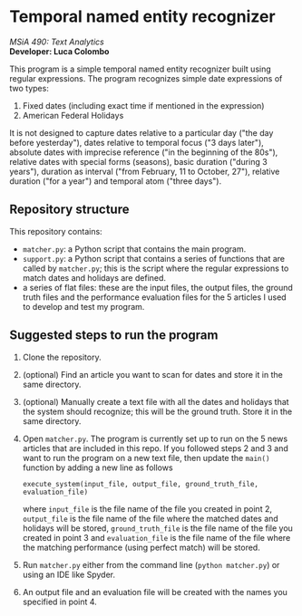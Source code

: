 # Temporal named entity recognizer

*MSiA 490: Text Analytics*   
**Developer: Luca Colombo**  

This program is a simple temporal named entity recognizer built using regular expressions. The program recognizes simple date expressions of two types:
1. Fixed dates (including exact time if mentioned in the expression)
2. American Federal Holidays

It is not designed to capture dates relative to a particular day ("the day before yesterday"), dates relative to temporal focus ("3 days later"), absolute dates with imprecise reference ("in the beginning of the 80s"), relative dates with special forms (seasons), basic duration ("during 3 years"), duration as interval ("from February, 11 to October, 27"), relative duration ("for a year") and temporal atom ("three days").


## Repository structure
This repository contains:
* `matcher.py`: a Python script that contains the main program.
* `support.py`: a Python script that contains a series of functions that are called by `matcher.py`; this is the script where the regular expressions to match dates and holidays are defined.
* a series of flat files: these are the input files, the output files, the ground truth files and the performance evaluation files for the 5 articles I used to develop and test my program.


## Suggested steps to run the program 

1. Clone the repository.
2. (optional) Find an article you want to scan for dates and store it in the same directory.
3. (optional) Manually create a text file with all the dates and holidays that the system should recognize; this will be the ground truth. Store it in the same directory.
4. Open `matcher.py`. The program is currently set up to run on the 5 news articles that are included in this repo. If you followed steps 2 and 3 and want to run the program on a new text file, then update the `main()` function by adding a new line as follows

    ```
    execute_system(input_file, output_file, ground_truth_file, evaluation_file)
    ```
   where `input_file` is the file name of the file you created in point 2, `output_file` is the file name of the file where the matched dates and holidays will be stored, `ground_truth_file` is the file name of the file you created in point 3 and `evaluation_file` is the file name of the file where the matching performance (using perfect match) will be stored.

5. Run `matcher.py` either from the command line (`python matcher.py`) or using an IDE like Spyder.
6. An output file and an evaluation file will be created with the names you specified in point 4.
